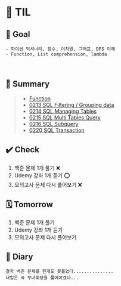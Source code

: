 # 📒 TIL 
## 🎯 Goal 
```
- 파이썬 딕셔너리, 함수, 이차원, 그래프, DFS 이해
- Function, List comprehension, lambda
```
&nbsp;
## 📝 Summary
> - [Function](/Users/synn/Desktop/TIL/Feb/0210/function.md)
> - [0213 SQL Filtering / Grouping data](/Users/synn/Desktop/TIL/Feb/0213/SQL.md)
> - [0214 SQL Managing Tables](/Users/synn/Desktop/TIL/Feb/0214/SQL_Managing_Tables.md)
> - [0215 SQL Multi Tables Query](/Users/synn/Desktop/TIL/Feb/0215/SQL_Multi_Table_Query.md)
> - [0216 SQL Subquery](/Users/synn/Desktop/TIL/Feb/0216/SQL_Subquery.md)
> - [0220 SQL Transaction](/Users/synn/Desktop/TIL/Feb/0220/sql_advanced.md)
&nbsp;

## ✔️ Check
1. 백준 문제 1개 풀기 ❌
2. Udemy 강좌 1개 듣기 ⭕️
3. 모의고사 문제 다시 풀어보기 ❌


## 🗓 Tomorrow
1. 백준 문제 1개 풀기 
2. Udemy 강좌 1개 듣기
3. 모의고사 문제 다시 풀어보기

## 💭 Diary
```
결국 백준 문제를 한개도 못풀었다...............
내일은 꼭 부녀회장을 풀어야겠다...
```
